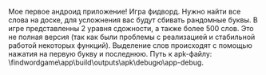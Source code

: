 Мое первое андроид приложение!
Игра фидворд. Нужно найти все слова на доске, для усложнения вас будут сбивать рандомные буквы. В игре представленны 2 уравня сдожности,
а также более 500 слов. Это не полная версия (так как были проблемы с реализацией и стабильной работой некоторых функций). Выделение слов
происходят с помощью нажатия на первую букву и последнюю. Путь к apk-файлу: \findwordgame\app\build\outputs\apk\debugю\app-debug.
